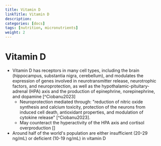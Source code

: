 ```yaml
---
title: Vitamin D
linkTitle: Vitamin D
description:
categories: [docs]
tags: [nutrition, micronutrients]
weight: 2
---
```


# Vitamin D

- Vitamin D has receptors in many cell types, including the brain (hippocampus, substantia nigra, cerebellum), and modulates the expression of genes involved in neurotransmitter release, neurotrophic factors, and neuroprotection, as well as the hypothalamic-pituitary-adrenal (HPA) axis and the production of epinephrine, norepinephrine, and dopamine [^Ciobanu2023]
  - Neuroprotection mediated through: "reduction of nitric oxide synthesis and calcium toxicity, protection of the neurons from induced cell death, antioxidant properties, and modulation of cytokine release" [^Ciobanu2023].
  - May counteract the hyperactivity of the HPA axis and cortisol overproduction []
- Around half of the world's population are either insufficient (20-29 ng/mL) or deficient (10-19 ng/mL) in vitamin D
